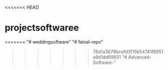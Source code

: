 <<<<<<< HEAD
# projectsoftwaree
=======
"# weddingsoftware" 
"# fainal-repo" 
>>>>>>> 78d1a3679bcefd3f15b54741f8951a9d1dd69931
"# Advanced-Software-" 
